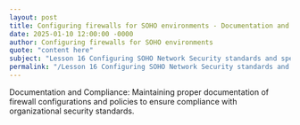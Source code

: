 ```yaml
---
layout: post
title: Configuring firewalls for SOHO environments - Documentation and Compliance
date: 2025-01-10 12:00:00 -0000
author: Configuring firewalls for SOHO environments
quote: "content here"
subject: "Lesson 16 Configuring SOHO Network Security standards and specifications"
permalink: "/Lesson 16 Configuring SOHO Network Security standards and specifications/Configuring firewalls for SOHO environments/Configuring firewalls for SOHO environments - Documentation and Compliance"
---
```


Documentation and Compliance: Maintaining proper documentation of firewall configurations and policies to ensure compliance with organizational security standards.
